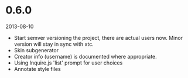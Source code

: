 # 0.6.0

2013-08-10

 - Start semver versioning the project, there are actual users now. Minor version will stay in sync with xtc.
 - Skin subgenerator
 - Creator info (username) is documented where appropriate.
 - Using Inquire.js 'list' prompt for user choices
 - Annotate style files